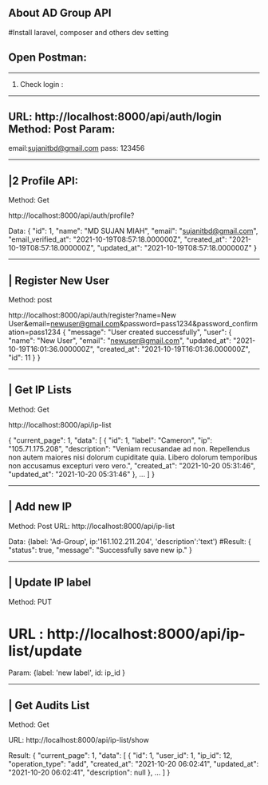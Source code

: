 
## About AD Group API 
#Install laravel, composer and others dev setting

## Open Postman:
------------------
1. Check login :
------------------

URL:  http://localhost:8000/api/auth/login
Method: Post
Param: 
---------------------------
email:sujanitbd@gmail.com
pass: 123456

--------------------
|2 Profile API:
--------------------
Method: Get

http://localhost:8000/api/auth/profile?

Data: 
{
    "id": 1,
    "name": "MD SUJAN MIAH",
    "email": "sujanitbd@gmail.com",
    "email_verified_at": "2021-10-19T08:57:18.000000Z",
    "created_at": "2021-10-19T08:57:18.000000Z",
    "updated_at": "2021-10-19T08:57:18.000000Z"
}


--------------------------
| Register New User
---------------------------
Method: post

http://localhost:8000/api/auth/register?name=New User&email=newuser@gmail.com&password=pass1234&password_confirmation=pass1234
{
    "message": "User created successfully",
    "user": {
        "name": "New User",
        "email": "newuser@gmail.com",
        "updated_at": "2021-10-19T16:01:36.000000Z",
        "created_at": "2021-10-19T16:01:36.000000Z",
        "id": 11
    }
}


---------------------------
| Get IP Lists 
---------------------------
Method: Get

http://localhost:8000/api/ip-list

{
    "current_page": 1,
    "data": [
        {
            "id": 1,
            "label": "Cameron",
            "ip": "105.71.175.208",
            "description": "Veniam recusandae ad non. Repellendus non autem maiores nisi dolorum cupiditate quia. Libero dolorum temporibus non accusamus excepturi vero vero.",
            "created_at": "2021-10-20 05:31:46",
            "updated_at": "2021-10-20 05:31:46"
        },
		...
	]
}

-----------------------------
| Add new IP 
-----------------------------
Method: Post
URL: http://localhost:8000/api/ip-list

Data: {label: 'Ad-Group', ip:'161.102.211.204', 'description':'text')
#Result:
{
    "status": true,
    "message": "Successfully save new ip."
}


-------------------------
| Update IP label
--------------------------
Method: PUT

# URL : http://localhost:8000/api/ip-list/update

Param: {label: 'new label', id: ip_id }


--------------------------
| Get Audits List 
--------------------------
Method: Get

URL: http://localhost:8000/api/ip-list/show

Result: 
{
    "current_page": 1,
    "data": [
        {
            "id": 1,
            "user_id": 1,
            "ip_id": 12,
            "operation_type": "add",
            "created_at": "2021-10-20 06:02:41",
            "updated_at": "2021-10-20 06:02:41",
            "description": null
        },
		...
	]
}




